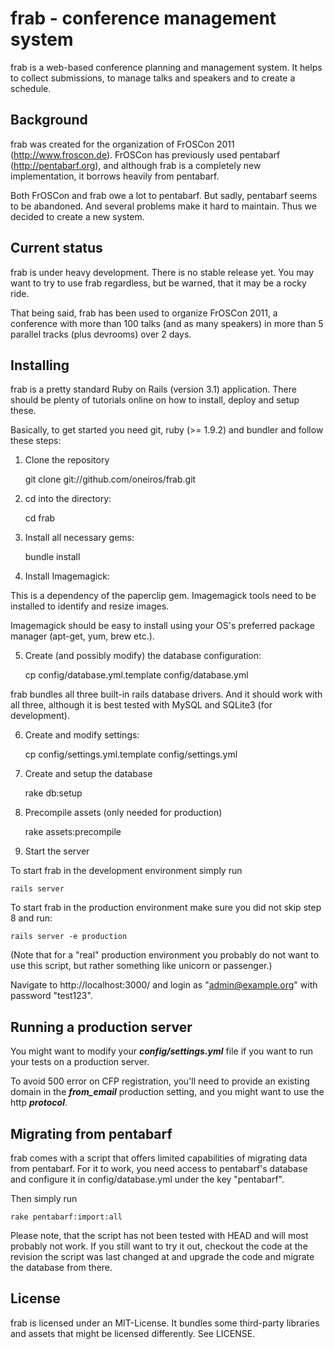 # frab - conference management system

frab is a web-based conference planning and management system. 
It helps to collect submissions, to manage talks and speakers 
and to create a schedule.

## Background

frab was created for the organization of FrOSCon 2011 (http://www.froscon.de).
FrOSCon has previously used pentabarf (http://pentabarf.org), and although
frab is a completely new implementation, it borrows heavily from pentabarf.

Both FrOSCon and frab owe a lot to pentabarf. But sadly, pentabarf seems to
be abandoned. And several problems make it hard to maintain. Thus we decided
to create a new system.

## Current status

frab is under heavy development. There is no stable release yet.
You may want to try to use frab regardless, but be warned, that it may
be a rocky ride.

That being said, frab has been used to organize FrOSCon 2011, a
conference with more than 100 talks (and as many speakers) in more
than 5 parallel tracks (plus devrooms) over 2 days.

## Installing

frab is a pretty standard Ruby on Rails (version 3.1) application. 
There should be plenty of tutorials online on how to install,
deploy and setup these.

Basically, to get started you need git, ruby (>= 1.9.2) and bundler 
and follow these steps:

1) Clone the repository

    git clone git://github.com/oneiros/frab.git

2) cd into the directory:

    cd frab

3) Install all necessary gems:

    bundle install

4) Install Imagemagick:

This is a dependency of the paperclip gem. Imagemagick
tools need to be installed to identify and resize images.

Imagemagick should be easy to install using your OS's
preferred package manager (apt-get, yum, brew etc.).
 
5) Create (and possibly modify) the database configuration:

    cp config/database.yml.template config/database.yml

frab bundles all three built-in rails database drivers. 
And it should work with all three, although it is best tested 
with MySQL and SQLite3 (for development). 

6) Create and modify settings:

    cp config/settings.yml.template config/settings.yml

7) Create and setup the database

    rake db:setup

8) Precompile assets (only needed for production)

    rake assets:precompile

9) Start the server

To start frab in the development environment simply run

    rails server

To start frab in the production environment make sure you
did not skip step 8 and run:

    rails server -e production

(Note that for a "real" production environment you
probably do not want to use this script, but rather something
like unicorn or passenger.)

Navigate to http://localhost:3000/ and login as 
"admin@example.org" with password "test123".

## Running a production server

You might want to modify your ***config/settings.yml*** file 
if you want to run your tests on a production server.

To avoid 500 error on CFP registration, you'll need to 
provide an existing domain in the ***from_email*** production
setting, and you might want to use the http ***protocol***.

## Migrating from pentabarf

frab comes with a script that offers limited capabilities of
migrating data from pentabarf. For it to work, you need access
to pentabarf's database and configure it in config/database.yml
under the key "pentabarf".

Then simply run

    rake pentabarf:import:all

Please note, that the script has not been tested with HEAD
and will most probably not work. If you still want to try it
out, checkout the code at the revision the script was last
changed at and upgrade the code and migrate the database
from there.

## License

frab is licensed under an MIT-License. It bundles some
third-party libraries and assets that might be licensed
differently. See LICENSE.
